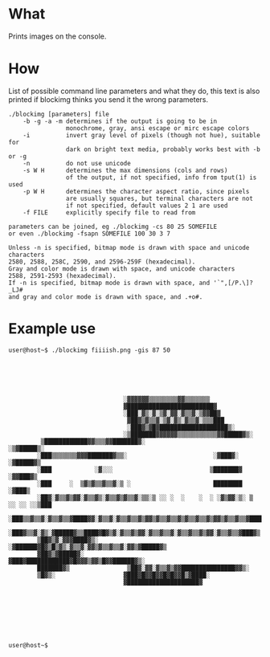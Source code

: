 # What
Prints images on the console.
# How
List of possible command line parameters and what they do,
this text is also printed if blockimg thinks you send it
the wrong parameters.

    ./blockimg [parameters] file
    	-b -g -a -m determines if the output is going to be in
    	            monochrome, gray, ansi escape or mirc escape colors
    	-i          invert gray level of pixels (though not hue), suitable for
    	            dark on bright text media, probably works best with -b or -g
    	-n          do not use unicode
    	-s W H      determines the max dimensions (cols and rows)
    	            of the output, if not specified, info from tput(1) is used
    	-p W H      determines the character aspect ratio, since pixels
    	            are usually squares, but terminal characters are not
    	            if not specified, default values 2 1 are used
    	-f FILE     explicitly specify file to read from
    
    parameters can be joined, eg ./blockimg -cs 80 25 SOMEFILE
    or even ./blockimg -fsapn SOMEFILE 100 30 3 7
    
    Unless -n is specified, bitmap mode is drawn with space and unicode characters
    2580, 2588, 258C, 2590, and 2596-259F (hexadecimal).
    Gray and color mode is drawn with space, and unicode characters
    2588, 2591-2593 (hexadecimal).
    If -n is specified, bitmap mode is drawn with space, and '`",[/P.\]?_LJ#
    and gray and color mode is drawn with space, and .+o#.

# Example use
    user@host~$ ./blockimg fiiiish.png -gis 87 50
                                                                                           
                                                                                           
                                                                                           
                                                                                           
                                                                                           
                                                                                           
                                    ░▓▓▓▓▓▓▒▒▒▒▒▒▒▒▓▓▒▒▒▒▒▒▒                               
                                    ▓████████████████████████▓                             
                                    ░███░▓▒░▓░▒▓░▓▓░▓▒▒▓░▒▓▓██▓                            
                                     ▓██▓▒▓▒▒▓░▒▓░▓▒░▓▒▒▓░▒▒▒███                           
                                     ░███▓▒▓█▓███████████████████▒░                        
                                    ░▒███████▓▓▓▓▓▓▒▒▒▒▒▒▒▒▒▒▒▓▓█████▓▒░                   
             ▒████████████▓▓▒▒▒▓▓███████▓░                        ░▒▓█████▒░               
            ░███▒▒▒▒▒▒▒▓▓▓███████▓▒▒░                        ░▓███▓░   ░▓█████▓▒           
            ░███            ░▓░░░                           ▒███████▓      ░▓▓███▓▒        
            ░███     ░  ▒▓▒▓▒▒▓▒▒▓░▒ ░                       ████████          ░▓███▒      
            ░██▓░▓▒▒▓▒▓▓░▓▒▒▓▒░▓▒▒▓▒▓▒▒▓░▒▒░▒ ░░ ░  ░    ░  ░ ░▓▒▓▓░▒░ ▒ ░░ ░░ ░░▒███      
            ░███▒▒▓▒▒▓░▓▒▒▓▒▒▓████▓▓░▓▒▒▓░▓▒▒▓▒▒▓▒▓▓▒▓▒▒▓▒▒▓▒▓▒▒▓▒▒▓▒▓▓▒▓▒▒▓▒▒▓████▓░      
            ░███▓▒▒▓░▓▒░▓█████▓▒▒████▓█▓▒▓░▓▒▒▓▒▓▓░▓▒▒▓▒▒▓░▓▒▒▓▒▒▓▒▓▓░▓▒▒▓▒▒▓███▓▒         
            ▒██▓▒▓░▓▓▓████▓▒░      ░▓██████▓█▓▒█▒▓▒░▓▒▒▓░▓▓▒▓▒▒▓▒▒▓░▓▓▒▓█████▓▒            
            ▓██▓▒▓█████▓░             ▓███▓████████████▓█▓▓▓▒▓▓▒█▓▓██████▓▒░               
            ███████▓▒                ▒██▓░▓▓░▓▒▒▓▒▓▓███████████████▓▓▒░                    
            ▒█▓▒░                   ▓███▓█▓▓█▓▓█▓█▓▓█▒▓████░                               
                                    ▓████████████████████▓                                 
                                                                                           
                                                                                           
                                                                                           
                                                                                           
                                                                                           
                                                                                           
                                                                                           
                                                                                           
    user@host~$
